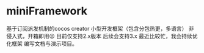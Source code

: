 # miniFramework
基于订阅派发机制的cocos creator 小型开发框架（包含分包热更，多语言） 非侵入式，开箱即用😝
目前仅支持2.x版本 后续会支持3.x
最近比较忙，我会持续优化框架 编写文档与演示项目。
